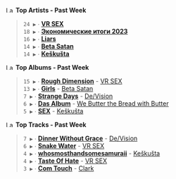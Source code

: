 <!--START_LASTFM_ARTISTS:{"period": "7day", "rows": 5}-->
<a href="https://last.fm" target="_blank"><img src="https://user-images.githubusercontent.com/17434202/215290617-e793598d-d7c9-428f-9975-156db1ba89cc.svg" alt="Last.fm Logo" width="18" height="13"/></a> **Top Artists - Past Week**

> `24 ▶️` ∙ **[VR SEX](https://www.last.fm/music/VR+SEX)**<br/>
> `18 ▶️` ∙ **[Экономические итоги 2023](https://www.last.fm/music/%D0%AD%D0%BA%D0%BE%D0%BD%D0%BE%D0%BC%D0%B8%D1%87%D0%B5%D1%81%D0%BA%D0%B8%D0%B5+%D0%B8%D1%82%D0%BE%D0%B3%D0%B8+2023)**<br/>
> `16 ▶️` ∙ **[Liars](https://www.last.fm/music/Liars)**<br/>
> `14 ▶️` ∙ **[Beta Satan](https://www.last.fm/music/Beta+Satan)**<br/>
> `14 ▶️` ∙ **[Keškušta](https://www.last.fm/music/Ke%C5%A1ku%C5%A1ta)**<br/>
<!--END_LASTFM_ARTISTS-->

<!--START_LASTFM_ALBUMS:{"period": "7day", "rows": 5}-->
<a href="https://last.fm" target="_blank"><img src="https://user-images.githubusercontent.com/17434202/215290617-e793598d-d7c9-428f-9975-156db1ba89cc.svg" alt="Last.fm Logo" width="18" height="13"/></a> **Top Albums - Past Week**

> `15 ▶️` ∙ **[Rough Dimension](https://www.last.fm/music/VR+SEX/Rough+Dimension)** - [VR SEX](https://www.last.fm/music/VR+SEX)<br/>
> `13 ▶️` ∙ **[Girls](https://www.last.fm/music/Beta+Satan/Girls)** - [Beta Satan](https://www.last.fm/music/Beta+Satan)<br/>
> `7 ▶️` ∙ **[Strange Days](https://www.last.fm/music/De%2FVision/Strange+Days)** - [De/Vision](https://www.last.fm/music/De%2FVision)<br/>
> `6 ▶️` ∙ **[Das Album](https://www.last.fm/music/We+Butter+the+Bread+with+Butter/Das+Album)** - [We Butter the Bread with Butter](https://www.last.fm/music/We+Butter+the+Bread+with+Butter)<br/>
> `5 ▶️` ∙ **[SEX](https://www.last.fm/music/Ke%C5%A1ku%C5%A1ta/SEX)** - [Keškušta](https://www.last.fm/music/Ke%C5%A1ku%C5%A1ta)<br/>
<!--END_LASTFM_ALBUMS-->

<!--START_LASTFM_TRACKS:{"period": "7day", "rows": 5}-->
<a href="https://last.fm" target="_blank"><img src="https://user-images.githubusercontent.com/17434202/215290617-e793598d-d7c9-428f-9975-156db1ba89cc.svg" alt="Last.fm Logo" width="18" height="13"/></a> **Top Tracks - Past Week**

> `7 ▶️` ∙ **[Dinner Without Grace](https://www.last.fm/music/De%2FVision/_/Dinner+Without+Grace)** - [De/Vision](https://www.last.fm/music/De%2FVision)<br/>
> `6 ▶️` ∙ **[Snake Water](https://www.last.fm/music/VR+SEX/_/Snake+Water)** - [VR SEX](https://www.last.fm/music/VR+SEX)<br/>
> `4 ▶️` ∙ **[whosmosthandsomesamuraii](https://www.last.fm/music/Ke%C5%A1ku%C5%A1ta/_/whosmosthandsomesamuraii)** - [Keškušta](https://www.last.fm/music/Ke%C5%A1ku%C5%A1ta)<br/>
> `4 ▶️` ∙ **[Taste Of Hate](https://www.last.fm/music/VR+SEX/_/Taste+Of+Hate)** - [VR SEX](https://www.last.fm/music/VR+SEX)<br/>
> `3 ▶️` ∙ **[Com Touch](https://www.last.fm/music/Clark/_/Com+Touch)** - [Clark](https://www.last.fm/music/Clark)<br/>
<!--END_LASTFM_TRACKS-->